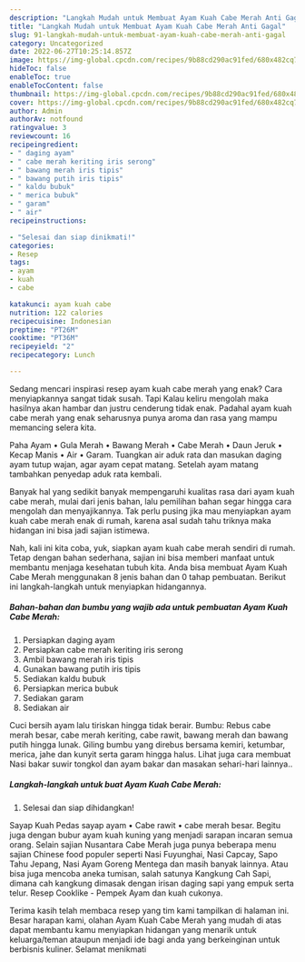 ```yaml
---
description: "Langkah Mudah untuk Membuat Ayam Kuah Cabe Merah Anti Gagal"
title: "Langkah Mudah untuk Membuat Ayam Kuah Cabe Merah Anti Gagal"
slug: 91-langkah-mudah-untuk-membuat-ayam-kuah-cabe-merah-anti-gagal
category: Uncategorized
date: 2022-06-27T10:25:14.857Z
image: https://img-global.cpcdn.com/recipes/9b88cd290ac91fed/680x482cq70/ayam-kuah-cabe-merah-foto-resep-utama.jpg
hideToc: false
enableToc: true
enableTocContent: false
thumbnail: https://img-global.cpcdn.com/recipes/9b88cd290ac91fed/680x482cq70/ayam-kuah-cabe-merah-foto-resep-utama.jpg
cover: https://img-global.cpcdn.com/recipes/9b88cd290ac91fed/680x482cq70/ayam-kuah-cabe-merah-foto-resep-utama.jpg
author: Admin
authorAv: notfound
ratingvalue: 3
reviewcount: 16
recipeingredient:
- " daging ayam"
- " cabe merah keriting iris serong"
- " bawang merah iris tipis"
- " bawang putih iris tipis"
- " kaldu bubuk"
- " merica bubuk"
- " garam"
- " air"
recipeinstructions:

- "Selesai dan siap dinikmati!"
categories:
- Resep
tags:
- ayam
- kuah
- cabe

katakunci: ayam kuah cabe 
nutrition: 122 calories
recipecuisine: Indonesian
preptime: "PT26M"
cooktime: "PT36M"
recipeyield: "2"
recipecategory: Lunch

---
```



Sedang mencari inspirasi resep ayam kuah cabe merah yang enak? Cara menyiapkannya sangat tidak susah. Tapi Kalau keliru mengolah maka hasilnya akan hambar dan justru cenderung tidak enak. Padahal ayam kuah cabe merah yang enak seharusnya punya aroma dan rasa yang mampu memancing selera kita.


Paha Ayam • Gula Merah • Bawang Merah • Cabe Merah • Daun Jeruk • Kecap Manis • Air • Garam. Tuangkan air aduk rata dan masukan daging ayam tutup wajan, agar ayam cepat matang. Setelah ayam matang tambahkan penyedap aduk rata kembali.

Banyak hal yang sedikit banyak mempengaruhi kualitas rasa dari ayam kuah cabe merah, mulai dari jenis bahan, lalu pemilihan bahan segar hingga cara mengolah dan menyajikannya. Tak perlu pusing jika mau menyiapkan ayam kuah cabe merah enak di rumah, karena asal sudah tahu triknya maka hidangan ini bisa jadi sajian istimewa.


Nah, kali ini kita coba, yuk, siapkan ayam kuah cabe merah sendiri di rumah. Tetap dengan bahan sederhana, sajian ini bisa memberi manfaat untuk membantu menjaga kesehatan tubuh kita. Anda bisa membuat Ayam Kuah Cabe Merah menggunakan 8 jenis bahan dan 0 tahap pembuatan. Berikut ini langkah-langkah untuk menyiapkan hidangannya.

<!--inarticleads1-->

##### Bahan-bahan dan bumbu yang wajib ada untuk pembuatan Ayam Kuah Cabe Merah:

1. Persiapkan  daging ayam
1. Persiapkan  cabe merah keriting iris serong
1. Ambil  bawang merah iris tipis
1. Gunakan  bawang putih iris tipis
1. Sediakan  kaldu bubuk
1. Persiapkan  merica bubuk
1. Sediakan  garam
1. Sediakan  air


Cuci bersih ayam lalu tiriskan hingga tidak berair. Bumbu: Rebus cabe merah besar, cabe merah keriting, cabe rawit, bawang merah dan bawang putih hingga lunak. Giling bumbu yang direbus bersama kemiri, ketumbar, merica, jahe dan kunyit serta garam hingga halus. Lihat juga cara membuat Nasi bakar suwir tongkol dan ayam bakar dan masakan sehari-hari lainnya.. 

<!--inarticleads2-->

##### Langkah-langkah untuk buat Ayam Kuah Cabe Merah:


1. Selesai dan siap dihidangkan!

Sayap Kuah Pedas sayap ayam • Cabe rawit • cabe merah besar. Begitu juga dengan bubur ayam kuah kuning yang menjadi sarapan incaran semua orang. Selain sajian Nusantara Cabe Merah juga punya beberapa menu sajian Chinese food populer seperti Nasi Fuyunghai, Nasi Capcay, Sapo Tahu Jepang, Nasi Ayam Goreng Mentega dan masih banyak lainnya. Atau bisa juga mencoba aneka tumisan, salah satunya Kangkung Cah Sapi, dimana cah kangkung dimasak dengan irisan daging sapi yang empuk serta telur. Resep Cooklike - Pempek Ayam dan kuah cukonya. 

Terima kasih telah membaca resep yang tim kami tampilkan di halaman ini. Besar harapan kami, olahan Ayam Kuah Cabe Merah yang mudah di atas dapat membantu kamu menyiapkan hidangan yang menarik untuk keluarga/teman ataupun menjadi ide bagi anda yang berkeinginan untuk berbisnis kuliner. Selamat menikmati
